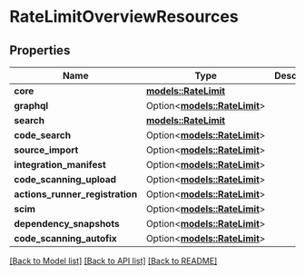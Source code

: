 # RateLimitOverviewResources

## Properties

Name | Type | Description | Notes
------------ | ------------- | ------------- | -------------
**core** | [**models::RateLimit**](rate-limit.md) |  | 
**graphql** | Option<[**models::RateLimit**](rate-limit.md)> |  | [optional]
**search** | [**models::RateLimit**](rate-limit.md) |  | 
**code_search** | Option<[**models::RateLimit**](rate-limit.md)> |  | [optional]
**source_import** | Option<[**models::RateLimit**](rate-limit.md)> |  | [optional]
**integration_manifest** | Option<[**models::RateLimit**](rate-limit.md)> |  | [optional]
**code_scanning_upload** | Option<[**models::RateLimit**](rate-limit.md)> |  | [optional]
**actions_runner_registration** | Option<[**models::RateLimit**](rate-limit.md)> |  | [optional]
**scim** | Option<[**models::RateLimit**](rate-limit.md)> |  | [optional]
**dependency_snapshots** | Option<[**models::RateLimit**](rate-limit.md)> |  | [optional]
**code_scanning_autofix** | Option<[**models::RateLimit**](rate-limit.md)> |  | [optional]

[[Back to Model list]](../README.md#documentation-for-models) [[Back to API list]](../README.md#documentation-for-api-endpoints) [[Back to README]](../README.md)


